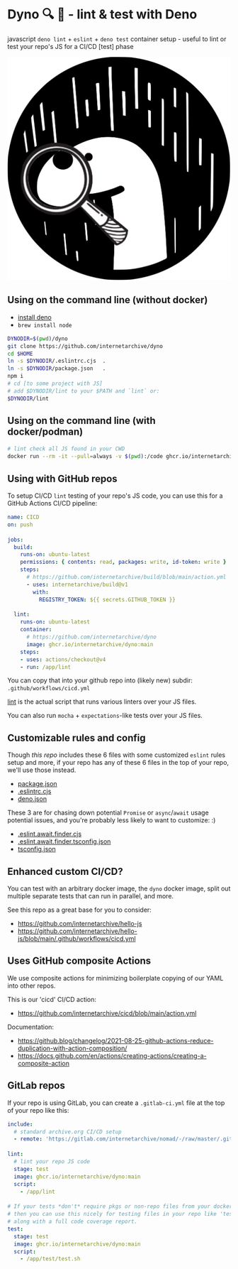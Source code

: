 # Dyno 🔍 🦕 - lint & test with Deno

javascript `deno lint` + `eslint` + `deno test` container setup - useful to lint or test your repo's JS for a CI/CD [test] phase

![Dino Inspecting](dyno.jpg)


## Using on the command line (without docker)
- [install deno](https://docs.deno.com/runtime/manual/getting_started/installation)
- `brew install node`
```sh
DYNODIR=$(pwd)/dyno
git clone https://github.com/internetarchive/dyno
cd $HOME
ln -s $DYNODIR/.eslintrc.cjs  .
ln -s $DYNODIR/package.json   .
npm i
# cd [to some project with JS]
# add $DYNODIR/lint to your $PATH and `lint` or:
$DYNODIR/lint
```

## Using on the command line (with docker/podman)
```bash
# lint check all JS found in your CWD
docker run --rm -it --pull=always -v $(pwd):/code ghcr.io/internetarchive/dyno:main sh -c 'cd /code; /app/lint'
```


## Using with GitHub repos
To setup CI/CD `lint` testing of your repo's JS code,
you can use this for a GitHub Actions CI/CD pipeline:
```yml
name: CICD
on: push

jobs:
  build:
    runs-on: ubuntu-latest
    permissions: { contents: read, packages: write, id-token: write }
    steps:
      # https://github.com/internetarchive/build/blob/main/action.yml
      - uses: internetarchive/build@v1
        with:
          REGISTRY_TOKEN: ${{ secrets.GITHUB_TOKEN }}

  lint:
    runs-on: ubuntu-latest
    container:
      # https://github.com/internetarchive/dyno
      image: ghcr.io/internetarchive/dyno:main
    steps:
    - uses: actions/checkout@v4
    - run: /app/lint
```

You can copy that into your github repo into (likely new) subdir: `.github/workflows/cicd.yml`

[lint](lint) is the actual script that runs various linters over your JS files.

You can also run `mocha` + `expectations`-like tests over your JS files.


## Customizable rules and config
Though _this repo_ includes these 6 files with some customized `eslint` rules setup and more,
if your repo has any of these 6 files in the top of your repo, we'll use those instead.

- [package.json](package.json)
- [.eslintrc.cjs](.eslintrc.cjs)
- [deno.json](deno.json)

These 3 are for chasing down potential `Promise` or `async`/`await` usage potential issues, and you're probably less likely to want to customize: :)

- [.eslint.await.finder.cjs](.eslint.await.finder.cjs)
- [.eslint.await.finder.tsconfig.json](.eslint.await.finder.tsconfig.json)
- [tsconfig.json](tsconfig.json)


## Enhanced custom CI/CD?
You can test with an arbitrary docker image, the `dyno` docker image, split out multiple separate tests that can run in parallel, and more.

See this repo as a great base for you to consider:
- https://github.com/internetarchive/hello-js
- https://github.com/internetarchive/hello-js/blob/main/.github/workflows/cicd.yml


## Uses GitHub composite Actions
We use composite actions for minimizing boilerplate copying of our YAML into other repos.

This is our 'cicd' CI/CD action:
- https://github.com/internetarchive/cicd/blob/main/action.yml

Documentation:
- https://github.blog/changelog/2021-08-25-github-actions-reduce-duplication-with-action-composition/
- https://docs.github.com/en/actions/creating-actions/creating-a-composite-action


## GitLab repos
If your repo is using GitLab, you can create a `.gitlab-ci.yml` file at the top of your repo like this:
```yml
include:
  # standard archive.org CI/CD setup
  - remote: 'https://gitlab.com/internetarchive/nomad/-/raw/master/.gitlab-ci.yml'

lint:
  # lint your repo JS code
  stage: test
  image: ghcr.io/internetarchive/dyno:main
  script:
    - /app/lint

# If your tests *don't* require pkgs or non-repo files from your docker build image,
# then you can use this nicely for testing files in your repo like 'test/something.test.js'
# along with a full code coverage report.
test:
  stage: test
  image: ghcr.io/internetarchive/dyno:main
  script:
    - /app/test/test.sh
```
